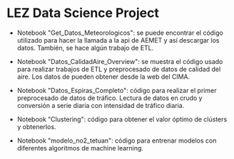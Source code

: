 # LEZ Data Science Project

* Notebook "Get_Datos_Meteorologicos": se puede encontrar el código utilizado para hacer la llamada a la api de AEMET y así descargar los datos. También, se hace algún trabajo de ETL.

* Notebook "Datos_CalidadAire_Overview": se muestra el código usado para realizar trabajos de ETL y preprocesado de datos de calidad del aire. Los datos de pueden obtener desde la web del CIMA.

* Notebook "Datos_Espiras_Completo": código para realizar el primer preprocesado de datos de tráfico. Lectura de datos en crudo y conversión a serie diaria con intensidad de tráfico diaria.

* Notebook "Clustering": código para obtener el valor óptimo de clústers y obtenerlos.

* Notebook "modelo_no2_tetuan": código para entrenar modelos con diferentes algoritmos de machine learning.

